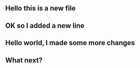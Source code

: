 ## Hello this is a new file 

## OK so I added a new line

## Hello world, I made some more changes 

## What next?